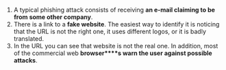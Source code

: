 1. A typical phishing attack consists of receiving **an e-mail claiming to be from some other company**.
2. There is a link to a **fake website**. The easiest way to identify it is noticing that the URL is not the right one, it uses different logos, or it is badly translated. 
3. In the URL you can see that website is not the real one. In addition, most of the commercial web **browser****s warn the user against possible attacks**.